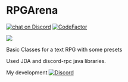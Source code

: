# RPGArena

<p>
    <a href="https://discord.gg/ndG8bh73sy">
            <img src="https://img.shields.io/discord/780295200534429756?logo=discord"
                alt="chat on Discord"></a>
    <a href="https://www.codefactor.io/repository/github/rdna123/rpgarena/overview/main"><img src="https://www.codefactor.io/repository/github/rdna123/rpgarena/badge/main" alt="CodeFactor" /></a>
</p>

[![](https://jitpack.io/v/Rdna123/RPGArena.svg)](https://jitpack.io/#Rdna123/RPGArena)

Basic Classes for a text RPG with some presets

Used JDA and discord-rpc java libraries.

My development [![Discord](https://img.shields.io/discord/780295200534429756?logo=discord)](https://discord.gg/ndG8bh73sy)
